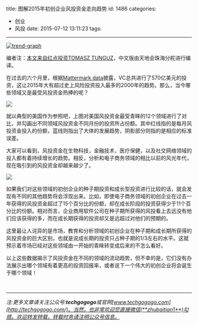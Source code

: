 title: 图解2015年初创企业风投资金走向趋势
id: 1486
categories:
  - 创业
  - 风投
date: 2015-07-12 13:11:23
tags:
---
[![trend-graph](http://upload-images.jianshu.io/upload_images/264714-bd0fae1b82d1707a.jpg?imageMogr2/auto-orient/strip%7CimageView2/2/w/1240/q/100)](http://upload-images.jianshu.io/upload_images/264714-bd0fae1b82d1707a.jpg?imageMogr2/auto-orient/strip%7CimageView2/2/w/1240/q/100)

编者注：[本文来自红点投资TOMASZ TUNGUZ](http://tomtunguz.com/startup-investment-trends-2015/)，中文版由天地会珠海分舵进行编译。

在过去的六个月里，根据[Mattermark data](http://mattermark.com/)披露，VC总共进行了570亿美元的投资，这让2015年大有超过史上风险投资投入最多的2000年的趋势。那么，当今哪些领域又是最受风投资金热捧的呢？

![](http://tomtunguz.com/images/investments_by_market.png)

就以典型的美国作为参照吧，上图对美国风投资金最受青睐的12个领域进行了对比，并勾画出不同领域风投资金不同月份的投资所占份额。其中红线指的是每月风投资金投入的份额，蓝线则指出了大体的发展趋势，阴影部分则指的是相应的标准误差。

大家可以看到，风投资金在生物科技，金融技术，医疗保健，以及社交网络领域的投入都有着持续增长的趋势。相反，分析和电子商务领域的相比以前的风光年代，现在吸引到的风投资金却越来越少了。

[![](http://tomtunguz.com/images/share_of_seed_and_growth.png)](http://tomtunguz.com/images/share_of_seed_and_growth.png)

如果我们对这些领域的初创企业的种子期投资和成长型投资进行比较的话，就会发现有不同的其他趋势将会浮现出来。比如，即使电子商务领域的初创企业在过去一年获得的风投资金超过了15个百分比的份额，却在成长阶段的投资获得少于11个百分比的份额。相对而言，企业商用软件公司在种子期所获得的风投看上去远没有他们应该获得的多，而在成长期获得的投资却又是远超过对他们的预期的。

这里最让人诧异的是市场，教育和分析领域的初创企业在种子期和成长期所获得的风投资金的巨大区别，也就是说成长期的投资只占种子期的1/3左右的水平。这就预示着市场已经对这些领域由一开始的青睐转变成后来的不怎么看好。

以上这些数据揭示了风投资金在不同的领域的流动趋势，但不幸的是，它们没有办法展示出哪个领域有着更高的投资回报率，或者说下一个伟大的初创企业将会诞生于哪个领域！

&nbsp;

* * *

_注:更多文章请关注公众号:**techgogogo**或官网[www.techgogogo.com](http://techgogogo.com/)。当然，也非常欢迎您直接微信(**zhubaitian1**)勾搭。欢迎转发转载，转载时务请注明公众号信息。_